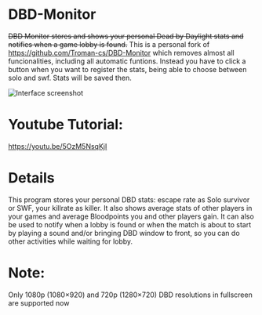 # DBD-Monitor

~~DBD Monitor stores and shows your personal Dead by Daylight stats and notifies when a game lobby is found.~~
This is a personal fork of https://github.com/Troman-cs/DBD-Monitor which removes almost all funcionalities, including all automatic funtions. Instead you have to click a button when you want to register the stats, being able to choose between solo and swf. Stats will be saved then.

![Interface screenshot](https://i.imgur.com/Ab92331.png)

# Youtube Tutorial:
https://youtu.be/5OzM5NsqKjI

# Details
This program stores your personal DBD stats: escape rate as Solo survivor or SWF, your killrate as killer. It also shows average stats of other players in your games and average Bloodpoints you and other players gain.
It can also be used to notify when a lobby is found or when the match is about to start by playing a sound and/or bringing DBD window to front, so you can do other activities while waiting for lobby.

# Note:
Only 1080p (1080×920) and 720p (1280×720) DBD resolutions in fullscreen are supported now
